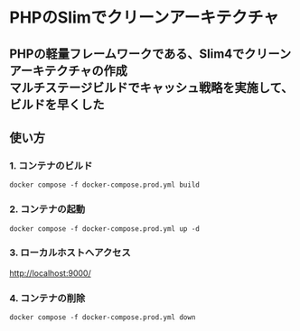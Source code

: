 # PHPのSlimでクリーンアーキテクチャ
PHPの軽量フレームワークである、Slim4でクリーンアーキテクチャの作成<br>
マルチステージビルドでキャッシュ戦略を実施して、ビルドを早くした
---

## 使い方

### 1. コンテナのビルド
```shell
docker compose -f docker-compose.prod.yml build
```

### 2. コンテナの起動
```shell
docker compose -f docker-compose.prod.yml up -d
```

### 3. ローカルホストへアクセス
[http://localhost:9000/](http://localhost:9000/)

### 4. コンテナの削除

```shell
docker compose -f docker-compose.prod.yml down
```
